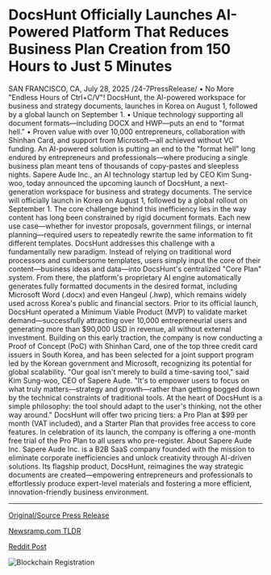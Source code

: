 # DocsHunt Officially Launches AI-Powered Platform That Reduces Business Plan Creation from 150 Hours to Just 5 Minutes

SAN FRANCISCO, CA, July 28, 2025 /24-7PressRelease/  • No More "Endless Hours of Ctrl+C/V"! DocsHunt, the AI-powered workspace for business and strategy documents, launches in Korea on August 1, followed by a global launch on September 1. • Unique technology supporting all document formats—including DOCX and HWP—puts an end to "format hell." • Proven value with over 10,000 entrepreneurs, collaboration with Shinhan Card, and support from Microsoft—all achieved without VC funding.   An AI-powered solution is putting an end to the "format hell" long endured by entrepreneurs and professionals—where producing a single business plan meant tens of thousands of copy-pastes and sleepless nights. Sapere Aude Inc., an AI technology startup led by CEO Kim Sung-woo, today announced the upcoming launch of DocsHunt, a next-generation workspace for business and strategy documents. The service will officially launch in Korea on August 1, followed by a global rollout on September 1.  The core challenge behind this inefficiency lies in the way content has long been constrained by rigid document formats. Each new use case—whether for investor proposals, government filings, or internal planning—required users to repeatedly rewrite the same information to fit different templates.  DocsHunt addresses this challenge with a fundamentally new paradigm. Instead of relying on traditional word processors and cumbersome templates, users simply input the core of their content—business ideas and data—into DocsHunt's centralized "Core Plan" system. From there, the platform's proprietary AI engine automatically generates fully formatted documents in the desired format, including Microsoft Word (.docx) and even Hangeul (.hwp), which remains widely used across Korea's public and financial sectors.  Prior to its official launch, DocsHunt operated a Minimum Viable Product (MVP) to validate market demand—successfully attracting over 10,000 entrepreneurial users and generating more than $90,000 USD in revenue, all without external investment. Building on this early traction, the company is now conducting a Proof of Concept (PoC) with Shinhan Card, one of the top three credit card issuers in South Korea, and has been selected for a joint support program led by the Korean government and Microsoft, recognizing its potential for global scalability.  "Our goal isn't merely to build a time-saving tool," said Kim Sung-woo, CEO of Sapere Aude. "It's to empower users to focus on what truly matters—strategy and growth—rather than getting bogged down by the technical constraints of traditional tools. At the heart of DocsHunt is a simple philosophy: the tool should adapt to the user's thinking, not the other way around."  DocsHunt will offer two pricing tiers: a Pro Plan at $99 per month (VAT included), and a Starter Plan that provides free access to core features. In celebration of its launch, the company is offering a one-month free trial of the Pro Plan to all users who pre-register.  About Sapere Aude Inc.   Sapere Aude Inc. is a B2B SaaS company founded with the mission to eliminate corporate inefficiencies and unlock creativity through AI-driven solutions. Its flagship product, DocsHunt, reimagines the way strategic documents are created—empowering entrepreneurs and professionals to effortlessly produce expert-level materials and fostering a more efficient, innovation-friendly business environment. 

---

[Original/Source Press Release](https://www.24-7pressrelease.com/press-release/525255/docshunt-officially-launches-ai-powered-platform-that-reduces-business-plan-creation-from-150-hours-to-just-5-minutes)
                    

[Newsramp.com TLDR](https://newsramp.com/curated-news/docshunt-launches-to-end-document-format-hell-with-ai/27515ab5fa6f500d3e58f4d12a626f87) 

 



[Reddit Post](https://www.reddit.com/r/StartupBusinessNews/comments/1mb9qgn/docshunt_launches_to_end_document_format_hell/) 



![Blockchain Registration](https://cdn.newsramp.app/24-7PressRelease/qrcode/257/28/roamgY_H.webp)